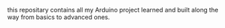 this repositary contains all my Arduino project learned and built along the way from basics to advanced ones.
